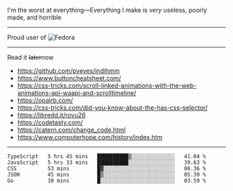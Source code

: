 I'm the worst at everything—Everything I make is *very* useless, poorly made, and horrible

___
Proud user of ![Fedora](https://img.shields.io/badge/-Fedora-white?style=flat-square&logo=fedora)

___
Read it <s>later</s>now
- https://github.com/pveyes/indihmm
- https://www.buttoncheatsheet.com/
- https://css-tricks.com/scroll-linked-animations-with-the-web-animations-api-waapi-and-scrolltimeline/
- https://opalrb.com/
- https://css-tricks.com/did-you-know-about-the-has-css-selector/
- https://libredd.it/rovu26
- https://codetasty.com/
- https://catern.com/change_code.html
- https://www.computerhope.com/history/index.htm

___
<!--START_SECTION:waka-->
```text
TypeScript   5 hrs 45 mins   ██████████▒░░░░░░░░░░░░░░   41.04 % 
JavaScript   5 hrs 33 mins   ██████████░░░░░░░░░░░░░░░   39.63 % 
CSS          53 mins         █▓░░░░░░░░░░░░░░░░░░░░░░░   06.36 % 
JSON         45 mins         █▒░░░░░░░░░░░░░░░░░░░░░░░   05.39 % 
Go           30 mins         █░░░░░░░░░░░░░░░░░░░░░░░░   03.59 % 
```
<!--END_SECTION:waka-->
